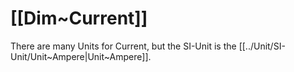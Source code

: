 
# [[Dim~Current]]   

There are many Units for Current, but the SI-Unit is the [[../Unit/SI-Unit/Unit~Ampere|Unit~Ampere]]. 

